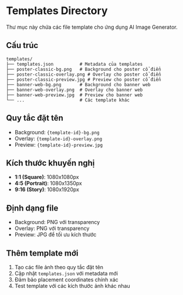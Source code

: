 # Templates Directory

Thư mục này chứa các file template cho ứng dụng AI Image Generator.

## Cấu trúc

```
templates/
├── templates.json          # Metadata của templates
├── poster-classic-bg.png   # Background cho poster cổ điển
├── poster-classic-overlay.png # Overlay cho poster cổ điển
├── poster-classic-preview.jpg # Preview cho poster cổ điển
├── banner-web-bg.png       # Background cho banner web
├── banner-web-overlay.png  # Overlay cho banner web
├── banner-web-preview.jpg  # Preview cho banner web
└── ...                     # Các template khác
```

## Quy tắc đặt tên

- Background: `{template-id}-bg.png`
- Overlay: `{template-id}-overlay.png`
- Preview: `{template-id}-preview.jpg`

## Kích thước khuyến nghị

- **1:1 (Square)**: 1080x1080px
- **4:5 (Portrait)**: 1080x1350px
- **9:16 (Story)**: 1080x1920px

## Định dạng file

- Background: PNG với transparency
- Overlay: PNG với transparency
- Preview: JPG để tối ưu kích thước

## Thêm template mới

1. Tạo các file ảnh theo quy tắc đặt tên
2. Cập nhật `templates.json` với metadata mới
3. Đảm bảo placement coordinates chính xác
4. Test template với các kích thước ảnh khác nhau
